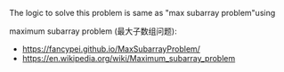 <!--
 * @Author: your name
 * @Date: 2021-09-14 16:37:49
 * @LastEditTime: 2021-09-14 16:59:04
 * @LastEditors: Please set LastEditors
 * @Description: In User Settings Edit
 * @FilePath: /C++/playground/best-time-to-buy-and-sell-stock/readme.md
-->
The logic to solve this problem is same as "max subarray problem"using 


maximum  subarray  problem (最大子数组问题):
-   https://fancypei.github.io/MaxSubarrayProblem/
-   https://en.wikipedia.org/wiki/Maximum_subarray_problem
